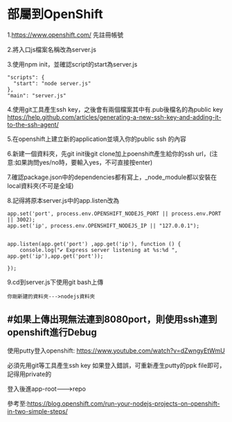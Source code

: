 # 部屬到OpenShift

1.https://www.openshift.com/ 先註冊帳號

2.將入口js檔案名稱改為server.js

3.使用npm init，並確認script的start為server.js
```
"scripts": {
  "start": "node server.js"
},
"main": "server.js"
```
4.使用git工具產生ssh key，之後會有兩個檔案其中有.pub後檔名的為public key
https://help.github.com/articles/generating-a-new-ssh-key-and-adding-it-to-the-ssh-agent/

5.在openshift上建立新的application並填入你的public ssh 的內容

6.新建一個資料夾，先git init後git clone加上poenshift產生給你的ssh url，(注意:如果詢問yes/no時，要輸入yes，不可直接按enter)

7.確認package.json中的dependencies都有寫上，_node_module都以安裝在local資料夾(不可是全域)

8.記得將原本server.js中的app.listen改為
```
app.set('port', process.env.OPENSHIFT_NODEJS_PORT || process.env.PORT || 3002);
app.set('ip', process.env.OPENSHIFT_NODEJS_IP || "127.0.0.1");


app.listen(app.get('port') ,app.get('ip'), function () {
    console.log("✔ Express server listening at %s:%d ", app.get('ip'),app.get('port'));
   
});
```

9.cd到server.js下使用git bash上傳


```
你剛新建的資料夾--->nodejs資料夾
```


#如果上傳出現無法連到8080port，則使用ssh連到openshift進行Debug
-----

使用putty登入openshift:
https://www.youtube.com/watch?v=dZwngyEtWmU

必須先用git等工具產生ssh key 
如果登入錯誤，可重新產生putty的ppk file即可，記得用private的

登入後進app-root--->repo

參考至:https://blog.openshift.com/run-your-nodejs-projects-on-openshift-in-two-simple-steps/

